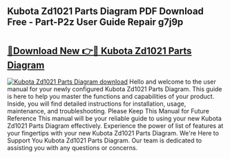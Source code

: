 ## Kubota Zd1021 Parts Diagram PDF Download Free - Part-P2z User Guide Repair g7j9p

# <h2><a href="http://dfnu4h.blite.top/?on=Kubota+Zd1021+Parts+Diagram">🔗Download New 👉🔴 Kubota Zd1021 Parts Diagram</a></h2>

[![Kubota Zd1021 Parts Diagram download](https://i.imgur.com/lujVjoI.png)](http://dfnu4h.blite.top/?on=Kubota+Zd1021+Parts+Diagram)
Hello and welcome to the user manual for your newly configured Kubota Zd1021 Parts Diagram. This guide is here to help you master the functions and capabilities of your product. Inside, you will find detailed instructions for installation, usage, maintenance, and troubleshooting. Please Keep This Manual for Future Reference This manual will be your reliable guide to using your new Kubota Zd1021 Parts Diagram effectively. Experience the power of list of features at your fingertips with your new Kubota Zd1021 Parts Diagram. We're Here to Support You Kubota Zd1021 Parts Diagram. Our team is dedicated to assisting you with any questions or concerns.
